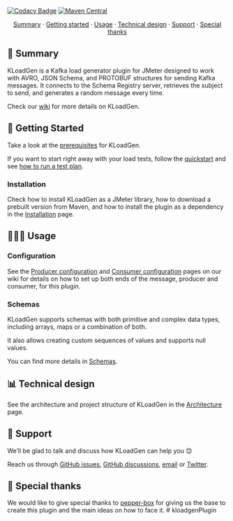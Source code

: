 [![Codacy Badge](https://api.codacy.com/project/badge/Grade/85c9817742944668b5cc75e3fa1cdb23)](https://app.codacy.com/gh/sngular/kloadgen?utm_source=github.com&utm_medium=referral&utm_content=sngular/kloadgen&utm_campaign=Badge_Grade_Dashboard)
[![Maven Central](https://maven-badges.herokuapp.com/maven-central/com.sngular/kloadgen/badge.svg)](https://maven-badges.herokuapp.com/maven-central/com.sngular/kloadgen)

<p align="center">
<a href="#-summary">Summary</a> · 
<a href="#-getting-started">Getting started</a> · 
<a href="#-usage">Usage</a> · 
<a href="#-technical-design">Technical design</a> · 
<a href="#-support">Support</a> · 
<a href="#-special-thanks">Special thanks</a> 
</p> 

## 📜 Summary

KLoadGen is a Kafka load generator plugin for JMeter designed to work with AVRO, JSON Schema, and PROTOBUF structures for sending Kafka messages. It connects to the Schema Registry server, retrieves the subject to send, and generates a random message every time.

Check our [wiki](https://github.com/sngular/kloadgen/wiki) for more details on KLoadGen. 

## 🚀 Getting Started

Take a look at the [prerequisites](https://github.com/sngular/kloadgen/wiki/getting-started#prerequisites) for KLoadGen. 

If you want to start right away with your load tests, follow the [quickstart](https://github.com/sngular/kloadgen/wiki/getting-started#quickstart) and see [how to run a test plan](https://github.com/sngular/kloadgen/wiki/how-to-run#how-to-run-a-test-plan).

### Installation

Check how to install KLoadGen as a JMeter library, how to download a prebuilt version from Maven, and how to install the plugin as a dependency in the [Installation](https://github.com/sngular/kloadgen/wiki/installation) page.

## 🧑🏻‍💻 Usage

### Configuration

See the [Producer configuration](https://github.com/sngular/kloadgen/wiki/producer-configuration) and [Consumer configuration](https://github.com/sngular/kloadgen/wiki/consumer-configuration) pages on our wiki for details on how to set up both ends of the message, producer and consumer, for this plugin.

### Schemas

KLoadGen supports schemas with both primitive and complex data types, including arrays, maps or a combination of both.

It also allows creating custom sequences of values and supports null values.

You can find more details in [Schemas](https://github.com/sngular/kloadgen/wiki/schemas).

## 📊 Technical design

See the architecture and project structure of KLoadGen in the [Architecture](https://github.com/sngular/kloadgen/wiki/architecture) page.

## 🧰 Support

We’ll be glad to talk and discuss how KLoadGen can help you 😊

Reach us through [GitHub issues](https://github.com/sngular/kloadgen/issues), [GitHub discussions](https://github.com/sngular/kloadgen/discussions), [email](mailto:os3@sngular.com) or [Twitter](https://twitter.com/sngular).

## 💜 Special thanks

We would like to give special thanks to [pepper-box](https://github.com/GSLabDev/pepper-box) for giving us the base to create this plugin and the main ideas on how to face it.
#   k l o a d g e n P l u g i n  
 